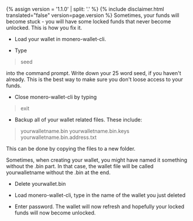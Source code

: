 {% assign version = '1.1.0' | split: '.' %}
{% include disclaimer.html translated="false" version=page.version %}
Sometimes, your funds will become stuck - you will have some locked funds that never become unlocked. This is how you fix it.

- Load your wallet in monero-wallet-cli.

- Type

> seed

into the command prompt. Write down your 25 word seed, if you haven't already. This is the best way to make sure you don't loose access to your funds.

- Close monero-wallet-cli by typing

> exit

- Backup all of your wallet related files. These include:

> yourwalletname.bin
> yourwalletname.bin.keys
> yourwalletname.bin.address.txt

This can be done by copying the files to a new folder.

Sometimes, when creating your wallet, you might have named it something without the .bin part. In that case, the wallet file will be called yourwalletname without the .bin at the end.

- Delete yourwallet.bin

- Load monero-wallet-cli, type in the name of the wallet you just deleted

- Enter password. The wallet will now refresh and hopefully your locked funds will now become unlocked.

